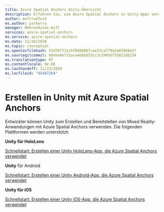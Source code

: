 ```yaml
---
title: Azure Spatial Anchors Unity-Übersicht
description: Erfahren Sie, wie Azure Spatial Anchors in Unity-Apps verwendet werden kann. Sehen Sie sich die Schnellstarts für Unity für HoloLens, Unity für Android und Unity für iOS an.
author: msftradford
ms.author: parkerra
manager: MehranAzimi-msft
services: azure-spatial-anchors
ms.service: azure-spatial-anchors
ms.date: 11/20/2020
ms.topic: conceptual
ms.openlocfilehash: 51df8ff31c6f86608b7cae53ca779a2a03068e57
ms.sourcegitcommit: b8eba4e733ace4eb6d33cc2c59456f550218b234
ms.translationtype: HT
ms.contentlocale: de-DE
ms.lasthandoff: 11/23/2020
ms.locfileid: "95487264"
---
```

# <a name="building-in-unity-with-azure-spatial-anchors"></a>Erstellen in Unity mit Azure Spatial Anchors

Entwickler können Unity zum Erstellen und Bereitstellen von Mixed Reality-Anwendungen mit Azure Spatial Anchors verwenden.
Die folgenden Plattformen werden unterstützt:

**Unity für HoloLens**

[Schnellstart: Erstellen einer Unity HoloLens-App, die Azure Spatial Anchors verwendet](./quickstarts/get-started-unity-hololens.md)

**Unity** für Android

[Schnellstart: Erstellen einer Unity Android-App, die Azure Spatial Anchors verwendet](./quickstarts/get-started-unity-android.md)

**Unity für iOS**

[Schnellstart: Erstellen einer Unity iOS-App, die Azure Spatial Anchors verwendet](./quickstarts/get-started-unity-ios.md)